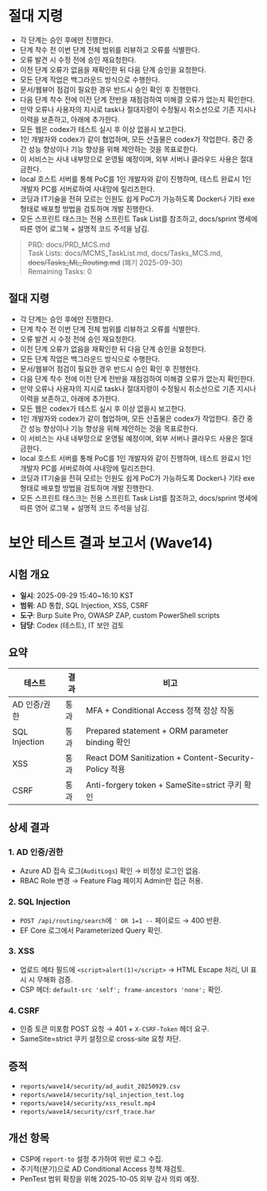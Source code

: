 # 절대 지령
- 각 단계는 승인 후에만 진행한다.
- 단계 착수 전 이번 단계 전체 범위를 리뷰하고 오류를 식별한다.
- 오류 발견 시 수정 전에 승인 재요청한다.
- 이전 단계 오류가 없음을 재확인한 뒤 다음 단계 승인을 요청한다.
- 모든 단계 작업은 백그라운드 방식으로 수행한다.
- 문서/웹뷰어 점검이 필요한 경우 반드시 승인 확인 후 진행한다.
- 다음 단계 착수 전에 이전 단계 전반을 재점검하여 미해결 오류가 없는지 확인한다.
- 만약 오류나 사용자의 지시로 task나 절대지령이 수정될시 취소선으로 기존 지시나 이력을 보존하고, 아래에 추가한다.
- 모든 웹은 codex가 테스트 실시 후 이상 없을시 보고한다.
- 1인 개발자와 codex가 같이 협업하며, 모든 산출물은 codex가 작업한다. 중간 중간 성능 향상이나 기능 향상을 위해 제안하는 것을 목표로한다.
- 이 서비스는 사내 내부망으로 운영될 예정이며, 외부 서버나 클라우드 사용은 절대 금한다.
- local 호스트 서버를 통해 PoC를 1인 개발자와 같이 진행하며, 테스트 완료시 1인 개발자 PC를 서버로하여 사내망에 릴리즈한다.
- 코딩과 IT기술을 전혀 모르는 인원도 쉽게 PoC가 가능하도록 Docker나 기타 exe 형태로 배포할 방법을 검토하며 개발 진행한다.
- 모든 스프린트 태스크는 전용 스프린트 Task List를 참조하고, docs/sprint 명세에 따른 영어 로그북 + 설명적 코드 주석을 남김.

> PRD: docs/PRD_MCS.md  
> Task Lists: docs/MCMS_TaskList.md, docs/Tasks_MCS.md, ~~docs/Tasks_ML_Routing.md~~ (폐기 2025-09-30)  
> Remaining Tasks: 0

## 절대 지령
- 각 단계는 승인 후에만 진행한다.
- 단계 착수 전 이번 단계 전체 범위를 리뷰하고 오류를 식별한다.
- 오류 발견 시 수정 전에 승인 재요청한다.
- 이전 단계 오류가 없음을 재확인한 뒤 다음 단계 승인을 요청한다.
- 모든 단계 작업은 백그라운드 방식으로 수행한다.
- 문서/웹뷰어 점검이 필요한 경우 반드시 승인 확인 후 진행한다.
- 다음 단계 착수 전에 이전 단계 전반을 재점검하여 미해결 오류가 없는지 확인한다.
- 만약 오류나 사용자의 지시로 task나 절대지령이 수정될시 취소선으로 기존 지시나 이력을 보존하고, 아래에 추가한다.
- 모든 웹은 codex가 테스트 실시 후 이상 없을시 보고한다.
- 1인 개발자와 codex가 같이 협업하며, 모든 산출물은 codex가 작업한다. 중간 중간 성능 향상이나 기능 향상을 위해 제안하는 것을 목표로한다.
- 이 서비스는 사내 내부망으로 운영될 예정이며, 외부 서버나 클라우드 사용은 절대 금한다.
- local 호스트 서버를 통해 PoC를 1인 개발자와 같이 진행하며, 테스트 완료시 1인 개발자 PC를 서버로하여 사내망에 릴리즈한다.
- 코딩과 IT기술을 전혀 모르는 인원도 쉽게 PoC가 가능하도록 Docker나 기타 exe 형태로 배포할 방법을 검토하며 개발 진행한다.
- 모든 스프린트 태스크는 전용 스프린트 Task List를 참조하고, docs/sprint 명세에 따른 영어 로그북 + 설명적 코드 주석을 남김.
# 보안 테스트 결과 보고서 (Wave14)

## 시험 개요
- **일시**: 2025-09-29 15:40~16:10 KST
- **범위**: AD 통합, SQL Injection, XSS, CSRF
- **도구**: Burp Suite Pro, OWASP ZAP, custom PowerShell scripts
- **담당**: Codex (테스트), IT 보안 검토

## 요약
| 테스트 | 결과 | 비고 |
| --- | --- | --- |
| AD 인증/권한 | 통과 | MFA + Conditional Access 정책 정상 작동 |
| SQL Injection | 통과 | Prepared statement + ORM parameter binding 확인 |
| XSS | 통과 | React DOM Sanitization + Content-Security-Policy 적용 |
| CSRF | 통과 | Anti-forgery token + SameSite=strict 쿠키 확인 |

## 상세 결과
### 1. AD 인증/권한
- Azure AD 접속 로그(`AuditLogs`) 확인 → 비정상 로그인 없음.
- RBAC Role 변경 → Feature Flag 페이지 Admin만 접근 허용.

### 2. SQL Injection
- `POST /api/routing/search`에 `' OR 1=1 --` 페이로드 → 400 반환.
- EF Core 로그에서 Parameterized Query 확인.

### 3. XSS
- 업로드 메타 필드에 `<script>alert(1)</script>` → HTML Escape 처리, UI 표시 시 무해화 검증.
- CSP 헤더: `default-src 'self'; frame-ancestors 'none';` 확인.

### 4. CSRF
- 인증 토큰 미포함 POST 요청 → 401 + `X-CSRF-Token` 헤더 요구.
- SameSite=strict 쿠키 설정으로 cross-site 요청 차단.

## 증적
- `reports/wave14/security/ad_audit_20250929.csv`
- `reports/wave14/security/sql_injection_test.log`
- `reports/wave14/security/xss_result.mp4`
- `reports/wave14/security/csrf_trace.har`

## 개선 항목
- CSP에 `report-to` 설정 추가하여 위반 로그 수집.
- 주기적(분기)으로 AD Conditional Access 정책 재검토.
- PenTest 범위 확장을 위해 2025-10-05 외부 감사 의뢰 예정.

